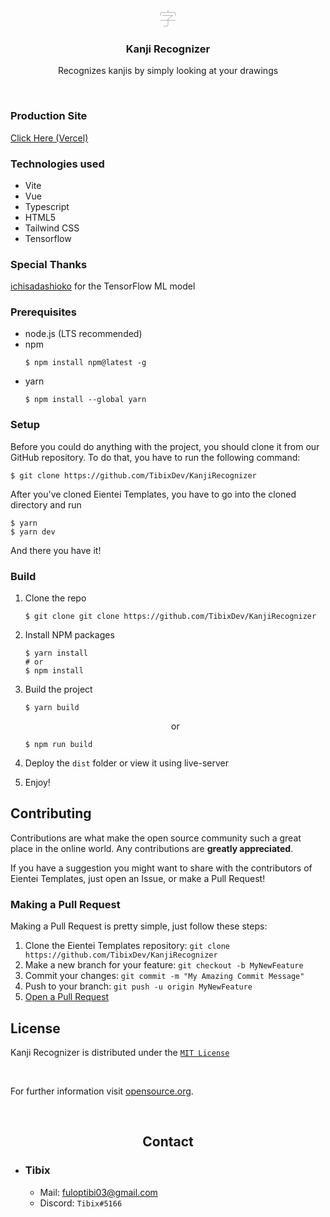 <div align="center">
    <svg width="32" height="32" viewBox="0 0 48 48"><path fill="none" stroke="#888888" stroke-linecap="round" stroke-linejoin="round" d="M6.18 17.41v-5.3a1.9 1.9 0 0 1 1.9-1.9h31.84a1.9 1.9 0 0 1 1.9 1.9v5.3M24 4.5v5.71m-12.57 7.2h24L24 25.63v13.8a4.07 4.07 0 0 1-4.66 4l-5.51-.81M6.18 28.95h35.64"/></svg>
    <h3>Kanji Recognizer</h3>
    <p>Recognizes kanjis by simply looking at your drawings</p>
</div>

<br>

### Production Site
[Click Here (Vercel)](https://kanji-recognizer.vercel.app/)
### Technologies used

- Vite
- Vue
- Typescript
- HTML5
- Tailwind CSS
- Tensorflow

### Special Thanks
[ichisadashioko](https://github.com/ichisadashioko/kanji-recognition) for the TensorFlow ML model

### Prerequisites

- node.js (LTS recommended)
- npm
    ```console
    $ npm install npm@latest -g
    ```
- yarn
    ```console
    $ npm install --global yarn
    ```

### Setup

Before you could do anything with the project, you should clone it from our GitHub repository. To do that, you have to run the following command:
```console
$ git clone https://github.com/TibixDev/KanjiRecognizer
```
After you've cloned Eientei Templates, you have to go into the cloned directory and run
```console
$ yarn
$ yarn dev
```
And there you have it!

### Build

1. Clone the repo
   ```console
   $ git clone git clone https://github.com/TibixDev/KanjiRecognizer
   ```
2. Install NPM packages
   ```console
   $ yarn install
   # or
   $ npm install
   ```
3. Build the project
   ```console
   $ yarn build
   ```
   
   <div align="center"><p>or</p></div>
   
   ```console
   $ npm run build
   ```
4. Deploy the `dist` folder or view it using live-server
5. Enjoy!

## Contributing
Contributions are what make the open source community such a great place in the online world. Any contributions are **greatly appreciated**.

If you have a suggestion you might want to share with the contributors of Eientei Templates, just open an Issue, or make a Pull Request!

### Making a Pull Request
Making a Pull Request is pretty simple, just follow these steps:

1. Clone the Eientei Templates repository: `git clone https://github.com/TibixDev/KanjiRecognizer`
2. Make a new branch for your feature: `git checkout -b MyNewFeature`
3. Commit your changes: `git commit -m "My Amazing Commit Message"`
4. Push to your branch: `git push -u origin MyNewFeature`
5. [Open a Pull Request](https://docs.github.com/en/pull-requests/collaborating-with-pull-requests/proposing-changes-to-your-work-with-pull-requests/creating-a-pull-request) 

## License

Kanji Recognizer is distributed under the [`MIT License`](https://github.com/TibixDev/KanjiRecognizer/blob/main/LICENSE)

<br>

For further information visit [opensource.org](https://opensource.org/licenses/MIT).

<div align="center">
    <br>
    <h2>Contact</h2>
</div>

* ### Tibix
    - Mail: fuloptibi03@gmail.com
    - Discord: `Tibix#5166`
